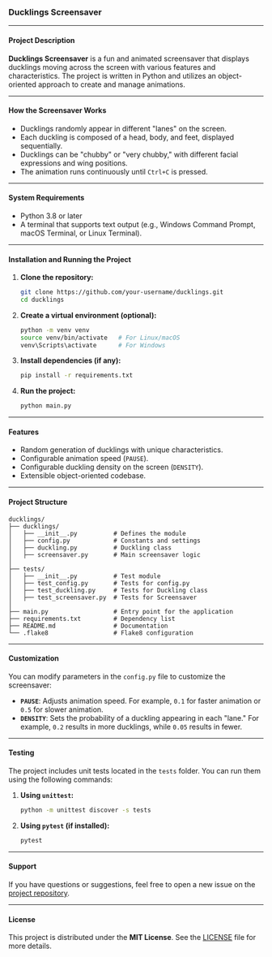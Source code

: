 ### Ducklings Screensaver

---

#### **Project Description**
**Ducklings Screensaver** is a fun and animated screensaver that displays ducklings moving across the screen with various features and characteristics. The project is written in Python and utilizes an object-oriented approach to create and manage animations.

---

#### **How the Screensaver Works**
- Ducklings randomly appear in different "lanes" on the screen.
- Each duckling is composed of a head, body, and feet, displayed sequentially.
- Ducklings can be "chubby" or "very chubby," with different facial expressions and wing positions.
- The animation runs continuously until `Ctrl+C` is pressed.

---

#### **System Requirements**
- Python 3.8 or later
- A terminal that supports text output (e.g., Windows Command Prompt, macOS Terminal, or Linux Terminal).

---

#### **Installation and Running the Project**

1. **Clone the repository:**
   ```bash
   git clone https://github.com/your-username/ducklings.git
   cd ducklings
   ```

2. **Create a virtual environment (optional):**
   ```bash
   python -m venv venv
   source venv/bin/activate   # For Linux/macOS
   venv\Scripts\activate      # For Windows
   ```

3. **Install dependencies (if any):**
   ```bash
   pip install -r requirements.txt
   ```

4. **Run the project:**
   ```bash
   python main.py
   ```

---

#### **Features**
- Random generation of ducklings with unique characteristics.
- Configurable animation speed (`PAUSE`).
- Configurable duckling density on the screen (`DENSITY`).
- Extensible object-oriented codebase.

---

#### **Project Structure**
```
ducklings/
├── ducklings/
│   ├── __init__.py          # Defines the module
│   ├── config.py            # Constants and settings
│   ├── duckling.py          # Duckling class
│   ├── screensaver.py       # Main screensaver logic
│
├── tests/
│   ├── __init__.py          # Test module
│   ├── test_config.py       # Tests for config.py
│   ├── test_duckling.py     # Tests for Duckling class
│   ├── test_screensaver.py  # Tests for Screensaver
│
├── main.py                  # Entry point for the application
├── requirements.txt         # Dependency list
├── README.md                # Documentation
└── .flake8                  # Flake8 configuration
```

---

#### **Customization**
You can modify parameters in the `config.py` file to customize the screensaver:
- **`PAUSE`**: Adjusts animation speed. For example, `0.1` for faster animation or `0.5` for slower animation.
- **`DENSITY`**: Sets the probability of a duckling appearing in each "lane." For example, `0.2` results in more ducklings, while `0.05` results in fewer.

---

#### **Testing**
The project includes unit tests located in the `tests` folder. You can run them using the following commands:

1. **Using `unittest`:**
   ```bash
   python -m unittest discover -s tests
   ```

2. **Using `pytest` (if installed):**
   ```bash
   pytest
   ```

---

#### **Support**
If you have questions or suggestions, feel free to open a new issue on the [project repository](https://github.com/your-username/ducklings/issues).

---

#### **License**
This project is distributed under the **MIT License**. See the [LICENSE](LICENSE) file for more details.
